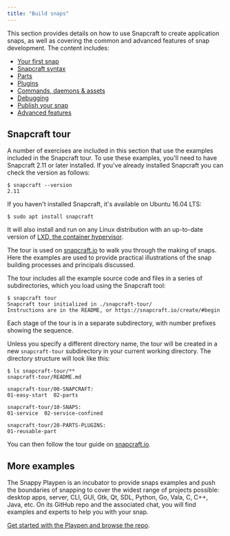 ```yaml
---
title: "Build snaps"
---
```



This section provides details on how to use Snapcraft to create application snaps, as well as covering the common and advanced features of snap development. The content includes:

*   [Your first snap](/docs/build-snaps/your-first-snap)
*   [Snapcraft syntax](/docs/build-snaps/syntax)
*   [Parts](/docs/build-snaps/parts)
*   [Plugins](/docs/build-snaps/plugins)
*   [Commands, daemons & assets](/docs/build-snaps/metadata)
*   [Debugging](/docs/build-snaps/debugging)
*   [Publish your snap](/docs/build-snaps/publish)
*   [Advanced features](/docs/build-snaps/advanced-features)

## Snapcraft tour
A number of exercises are included in this section that use the examples included in the Snapcraft tour. To use these examples, you'll need to have Snapcraft 2.11 or later installed. If you've already installed Snapcraft you can check the version as follows:

    $ snapcraft --version
    2.11

If you haven't installed Snapcraft, it's available on Ubuntu 16.04 LTS:

    $ sudo apt install snapcraft

It will also install and run on any Linux distribution with an up-to-date version of [LXD, the container hypervisor](http://www.ubuntu.com/cloud/lxd).

The tour is used on [snapcraft.io](http://snapcraft.io/create/) to walk you through the making of snaps. Here the examples are used to provide practical illustrations of the snap building processes and principals discussed.

The tour includes all the example source code and files in a series of subdirectories, which you load using the Snapcraft tool:

    $ snapcraft tour
    Snapcraft tour initialized in ./snapcraft-tour/
    Instructions are in the README, or https://snapcraft.io/create/#begin

Each stage of the tour is in a separate subdirectory, with number prefixes showing the sequence.

Unless you specify a different directory name, the tour will be created in a new `snapcraft-tour` subdirectory in your current working directory. The directory structure will look like this:

    $ ls snapcraft-tour/**
    snapcraft-tour/README.md

    snapcraft-tour/00-SNAPCRAFT:
    01-easy-start  02-parts

    snapcraft-tour/10-SNAPS:
    01-service  02-service-confined

    snapcraft-tour/20-PARTS-PLUGINS:
    01-reusable-part

You can then follow the tour guide on [snapcraft.io](http://snapcraft.io/create/).

## More examples

The Snappy Playpen is an incubator to provide snaps examples and push the boundaries of snapping to cover the widest range of projects possible: desktop apps, server, CLI, GUI, Gtk, Qt, SDL, Python, Go, Vala, C, C++, Java, etc. On its GitHub repo and the associated chat, you will find examples and experts to help you with your snap.

[Get started with the Playpen and browse the repo](https://github.com/ubuntu/snappy-playpen).
